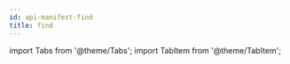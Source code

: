 ```yaml
---
id: api-manifest-find
title: find
---
```


import Tabs from '@theme/Tabs';
import TabItem from '@theme/TabItem';
